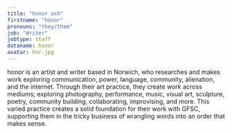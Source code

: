 ```yaml
---
title: "honor ash"
firstname: "honor"
pronouns: "they/them"
job: "Writer"
jobtype: staff
dataname: honor
avatar: hnr.jpg
---
```


honor is an artist and writer based in Norwich, who researches and makes work exploring communication, power, language, community, alienation, and the internet. Through their art practice, they create work across mediums; exploring photography, performance, music, visual art, sculpture, poetry, community building, collaborating, improvising, and more. This varied practice creates a solid foundation for their work with GFSC, supporting them in the tricky business of wrangling words into an order that makes sense.
